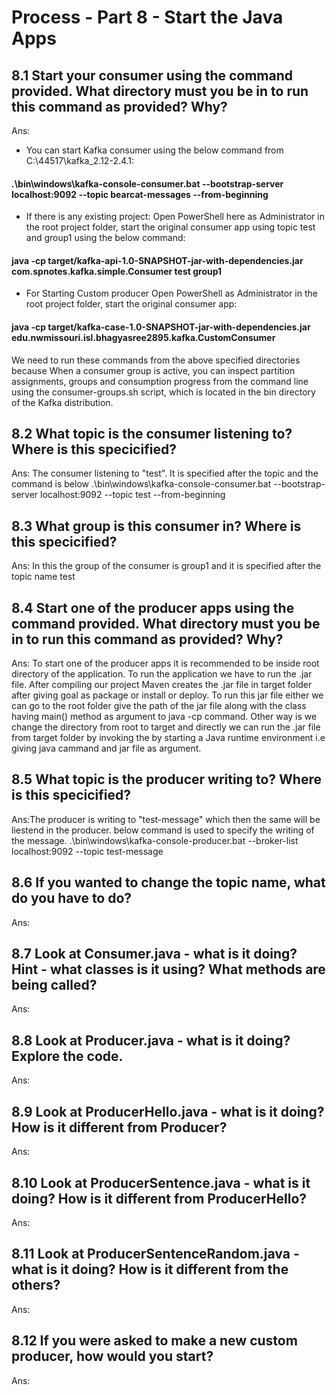 # Process - Part 8 - Start the Java Apps

## 8.1 Start your consumer using the command provided. What directory must you be in to run this command as provided? Why?

Ans: 
- You can start Kafka consumer using the below command from C:\44517\kafka_2.12-2.4.1:
#### .\bin\windows\kafka-console-consumer.bat --bootstrap-server localhost:9092 --topic bearcat-messages --from-beginning
- If there is any existing project: Open PowerShell here as Administrator in the root project folder, start the original consumer app using topic test and group1 using the below command:
#### java -cp target/kafka-api-1.0-SNAPSHOT-jar-with-dependencies.jar com.spnotes.kafka.simple.Consumer test group1
- For Starting Custom producer Open PowerShell as Administrator in the root project folder, start the original consumer app: 
#### java -cp target/kafka-case-1.0-SNAPSHOT-jar-with-dependencies.jar edu.nwmissouri.isl.bhagyasree2895.kafka.CustomConsumer
We need to run these commands from the above specified directories because When a consumer group is active, you can inspect partition assignments, groups and consumption progress from the command line using the consumer-groups.sh script, which is located in the bin directory of the Kafka distribution.

## 8.2 What topic is the consumer listening to? Where is this specicified?

Ans:
The consumer listening to "test".
It is specified after the topic and the command is below
.\bin\windows\kafka-console-consumer.bat --bootstrap-server localhost:9092 --topic test --from-beginning


## 8.3 What group is this consumer in? Where is this specicified?

Ans: In this the group of the consumer is group1 and it is specified after the topic name test


## 8.4 Start one of the producer apps using the command provided. What directory must you be in to run this command as provided? Why?

Ans: To start one of the producer apps it is recommended to be inside root directory of the application. To run the application we have to run the .jar file. After compiling our project Maven creates the .jar file in target folder after giving goal as package or install or deploy. To run this jar file either we can go to the root folder give the path of the jar file along with the class having main() method as argument to java -cp command. Other way is we change the directory from root to target and directly we can run the .jar file from target folder by invoking the by starting a Java runtime environment i.e giving java cammand and jar file as argument. 


## 8.5 What topic is the producer writing to? Where is this specicified?

Ans:The producer is writing to "test-message" which then the same will be liestend in the producer.
below command is used to specify the writing of the message.
.\bin\windows\kafka-console-producer.bat --broker-list localhost:9092 --topic test-message


## 8.6 If you wanted to change the topic name, what do you have to do? 

Ans:


## 8.7 Look at Consumer.java - what is it doing? Hint - what classes is it using? What methods are being called?

Ans:


## 8.8 Look at Producer.java - what is it doing? Explore the code.

Ans:


## 8.9 Look at ProducerHello.java - what is it doing? How is it different from Producer?

Ans:


## 8.10 Look at ProducerSentence.java - what is it doing? How is it different from ProducerHello?

Ans:


## 8.11 Look at ProducerSentenceRandom.java - what is it doing? How is it different from the others?

Ans:


## 8.12 If you were asked to make a new custom producer, how would you start? 

Ans:


